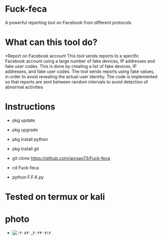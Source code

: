 # Fuck-feca
A powerful reporting tool on Facebook from different protocols

# What can this tool do?

*Report on Facebook account
This tool sends reports to a specific Facebook account using a large number of fake devices, IP addresses and fake user codes. This is done by creating a list of fake devices, IP addresses, and fake user codes. The tool sends reports using fake values, in order to avoid revealing the actual user identity. The code is implemented so that reports are sent between random intervals to avoid detection of abnormal activities

# Instructions

* pkg update

* pkg upgrade

* pkg install python

* pkg install git

* git clone https://github.com/qorsan73/Fuck-feca

* cd Fuck-feca

* python F.F.K.py

# Tested on termux or kali

# photo
* ![٢٠٢٣٠٧١٢_٠٢٠٨٣٠](https://github.com/qorsan73/Fuck-feca/assets/99475446/1128a1c3-ec5f-46c7-89d5-145592227510)
